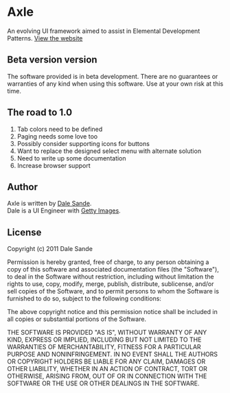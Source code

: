 # Axle
An evolving UI framework aimed to assist in Elemental Development Patterns.
[View the website][website]

## Beta version version
The software provided is in beta development.  There are no guarantees or warranties of any kind when using this software.  Use at your own risk at this time.

## The road to 1.0
1. Tab colors need to be defined
1. Paging needs some love too
1. Possibly consider supporting icons for buttons
1. Want to replace the designed select menu with alternate solution
1. Need to write up some documentation 
1. Increase browser support

## Author
Axle is written by [Dale Sande][dale_sande].<br>
Dale is a UI Engineer with [Getty Images][gettyimages.com].

## License
Copyright (c) 2011 Dale Sande<br>

Permission is hereby granted, free of charge, to any person obtaining a copy of this software and associated documentation files (the "Software"), to deal in the Software without restriction, including without limitation the rights to use, copy, modify, merge, publish, distribute, sublicense, and/or sell copies of the Software, and to permit persons to whom the Software is furnished to do so, subject to the following conditions:

The above copyright notice and this permission notice shall be included in all copies or substantial portions of the Software.

THE SOFTWARE IS PROVIDED "AS IS", WITHOUT WARRANTY OF ANY KIND, EXPRESS OR IMPLIED, INCLUDING BUT NOT LIMITED TO THE WARRANTIES OF MERCHANTABILITY, FITNESS FOR A PARTICULAR PURPOSE AND NONINFRINGEMENT. IN NO EVENT SHALL THE AUTHORS OR COPYRIGHT HOLDERS BE LIABLE FOR ANY CLAIM, DAMAGES OR OTHER LIABILITY, WHETHER IN AN ACTION OF CONTRACT, TORT OR OTHERWISE, ARISING FROM, OUT OF OR IN CONNECTION WITH THE SOFTWARE OR THE USE OR OTHER DEALINGS IN THE SOFTWARE.

[dale_sande]: http://blog.mbreo.com
[gettyimages.com]: http://www.gettyimages.com
[website]: http://axle.dalesande.com/




